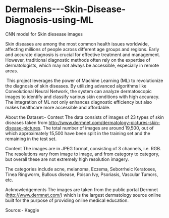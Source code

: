 # Dermalens---Skin-Disease-Diagnosis-using-ML
CNN model for Skin diesease images 


Skin diseases are among the most common health issues worldwide, affecting millions of people across different age groups and regions. Early and accurate diagnosis is crucial for effective treatment and management. However, traditional diagnostic methods often rely on the expertise of dermatologists, which may not always be accessible, especially in remote areas.​

​
This project leverages the power of Machine Learning (ML) to revolutionize the diagnosis of skin diseases. By utilizing advanced algorithms like Convolutional Neural Network, the system can analyze dermatoscopic images to identify and classify various skin conditions with high accuracy. The integration of ML not only enhances diagnostic efficiency but also makes healthcare more accessible and affordable.

About the Dataset:-
Context
The data consists of images of 23 types of skin diseases taken from http://www.dermnet.com/dermatology-pictures-skin-disease-pictures. The total number of images are around 19,500, out of which approximately 15,500 have been split in the training set and the remaining in the test set.

Content
The images are in JPEG format, consisting of 3 channels, i.e. RGB. The resolutions vary from image to image, and from category to category, but overall these are not extremely high resolution imagery.

The categories include acne, melanoma, Eczema, Seborrheic Keratoses, Tinea Ringworm, Bullous disease, Poison Ivy, Psoriasis, Vascular Tumors, etc.

Acknowledgements
The images are taken from the public portal Dermnet (http://www.dermnet.com/) which is the largest dermatology source online built for the purpose of providing online medical education.

Source:- Kaggle
